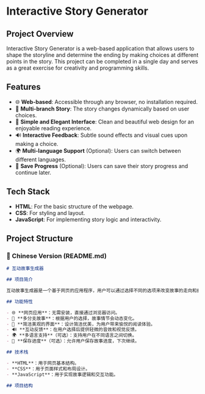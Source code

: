 # Interactive Story Generator

## Project Overview

Interactive Story Generator is a web-based application that allows users to shape the storyline and determine the ending by making choices at different points in the story. This project can be completed in a single day and serves as a great exercise for creativity and programming skills.

## Features

- 🌐 **Web-based**: Accessible through any browser, no installation required.
- 📖 **Multi-branch Story**: The story changes dynamically based on user choices.
- 🎨 **Simple and Elegant Interface**: Clean and beautiful web design for an enjoyable reading experience.
- 🔊 **Interactive Feedback**: Subtle sound effects and visual cues upon making a choice.
- 🌍 **Multi-language Support** (Optional): Users can switch between different languages.
- 💾 **Save Progress** (Optional): Users can save their story progress and continue later.

## Tech Stack

- **HTML**: For the basic structure of the webpage.
- **CSS**: For styling and layout.
- **JavaScript**: For implementing story logic and interactivity.

## Project Structure

### 📄 Chinese Version (README.md)

```markdown
# 互动故事生成器

## 项目简介

互动故事生成器是一个基于网页的应用程序，用户可以通过选择不同的选项来改变故事的走向和结局。该项目可以在一天内完成，并且是激发创造力和提升编程技能的绝佳练习。

## 功能特性

- 🌐 **网页应用**：无需安装，直接通过浏览器访问。
- 📖 **多分支故事**：根据用户的选择，故事情节会动态变化。
- 🎨 **简洁美观的界面**：设计简洁优美，为用户带来愉悦的阅读体验。
- 🔊 **互动反馈**：在用户选择后提供轻微的音效和视觉反馈。
- 🌍 **多语言支持**（可选）：支持用户在不同语言之间切换。
- 💾 **保存进度**（可选）：允许用户保存故事进度，下次继续。

## 技术栈

- **HTML**：用于网页基本结构。
- **CSS**：用于页面样式和布局设计。
- **JavaScript**：用于实现故事逻辑和交互功能。

## 项目结构
```
